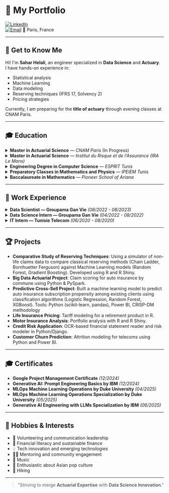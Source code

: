 # 🌟 My Portfolio

[![LinkedIn](https://img.shields.io/badge/LinkedIn-Connect-blue?logo=linkedin)](https://www.linkedin.com/in/sahar-helali35/)  
[![Email](https://img.shields.io/badge/Email-Contact%20Me-red?logo=gmail)](mailto:helalisahar97@gmail.com)
📍 Paris, France  

---

## 👋 Get to Know Me

Hi! I'm **Sahar Helali**, an engineer specialized in **Data Science** and **Actuary**.  
I have hands-on experience in:
- Statistical analysis
- Machine Learning
- Data modeling
- Reserving techniques (IFRS 17, Solvency 2)
- Pricing strategies

Currently, I am preparing for the **title of actuary** through evening classes at CNAM Paris.

---

## 🎓 Education

<details>
<summary><strong>Master in Actuarial Science</strong> — <em>CNAM Paris</em> (In Progress)</summary>
- Preparing for the official title of Actuary.
- Courses: Modern Actuarial Science, Insurance Law, Sustainable Finance.
</details>

<details>
<summary><strong>Master in Actuarial Science</strong> — <em>Institut du Risque et de l'Assurance (IRA Le Mans)</em></summary>
- Big Data actuarial projects and insurance pricing.
- Life and Non-Life actuarial modeling (R, R Shiny).
</details>

<details>
<summary><strong>Engineering Degree in Computer Science</strong> — <em>ESPRIT Tunis</em></summary>
- Specialized in Data Science.
- Projects: OCR-based financial analysis, customer churn prediction.
</details>

<details>
<summary><strong>Preparatory Classes in Mathematics and Physics</strong> — <em>IPEIEM Tunis</em></summary>
- Intensive training in mathematics and physics for engineering studies.
</details>

<details>
<summary><strong>Baccalaureate in Mathematics</strong> — <em>Pioneer School of Ariana</em></summary>
- Mathematics specialization at a competitive high school.
</details>


---

## 💼 Work Experience

<details>
<summary><strong>Data Scientist — Groupama Gan Vie</strong> <em>(08/2022 - 08/2023)</em></summary>

- Built datamarts using SAS (DSN, INSEE) with fuzzy matching.
- Increased data volume by 30% through an exhaustive data pipeline.
- Automated data collection and implemented quality monitoring KPIs.
- Conducted statistical studies on deaths during work stoppage.
- Created dashboards using Excel and VBA 
- Reconstructed mortality tables and contributed to group insurance pricing.

</details>

<details>
<summary><strong>Data Science Intern — Groupama Gan Vie</strong> <em>(04/2022 - 08/2022)</em></summary>

- Conducted statistical analyses of work stoppage data.
- Developed datamarts for death after work stoppage events.

</details>

<details>
<summary><strong>IT Intern — Tunisie Telecom</strong> <em>(06/2020 - 08/2020)</em></summary>

- Implemented a network and IT infrastructure monitoring solution.

</details>

---

## 🏆 Projects

- **Comparative Study of Reserving Techniques**: Using a simulator of non-life claims data to compare classical reserving methods (Chain Ladder, Bornhuetter Ferguson) against Machine Learning models (Random Forest, Gradient Boosting). Developed using R and R Shiny.
- **Big Data Actuarial Project**: Claim scoring for auto insurance by commune using Python & PySpark.
- **Predictive Cross-Sell Project**: Built a machine learning model to predict auto insurance subscription propensity among existing clients using classification algorithms (Logistic Regression, Random Forest, XGBoost). Tools: Python (scikit-learn, pandas), Power BI, CRISP-DM methodology
- **Life Insurance Pricing**: Tariff modeling for a retirement product in R.
- **Motor Insurance Analysis**: Portfolio analysis with R and R Shiny.
- **Credit Risk Application**: OCR-based financial statement reader and risk modeler in Python/Django.
- **Customer Churn Prediction**: Attrition modeling for telecoms using Python and Power BI.


---

## 🎓 Certificates

- **Google Project Management Certificate** *(12/2024)*
- **Generative AI: Prompt Engineering Basics by IBM** *(12/2024)*
- **MLOps Machine Learning Operations by Duke University** *(04/2025)*
- **MLOps Machine Learning Operations Specialization by Duke University** *(05/2025)*
- **Generative AI Engineering with LLMs Specialization by IBM** *(06/2025)*


---

## 🌈 Hobbies & Interests

- 🤝 Volunteering and communication leadership
- 💸 Financial literacy and sustainable finance
- 💡 Tech innovation and emerging technologies
- 🧑‍🏫 Mentoring and community engagement
- 🎵 Music
- 🎌 Enthusiastic about Asian pop culture 
- 🥾 Hiking


---

> "Striving to merge **Actuarial Expertise** with **Data Science Innovation**."


